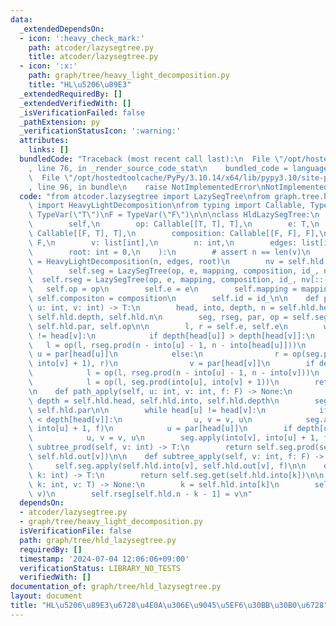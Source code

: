 ```yaml
---
data:
  _extendedDependsOn:
  - icon: ':heavy_check_mark:'
    path: atcoder/lazysegtree.py
    title: atcoder/lazysegtree.py
  - icon: ':x:'
    path: graph/tree/heavy_light_decomposition.py
    title: "HL\u5206\u89E3"
  _extendedRequiredBy: []
  _extendedVerifiedWith: []
  _isVerificationFailed: false
  _pathExtension: py
  _verificationStatusIcon: ':warning:'
  attributes:
    links: []
  bundledCode: "Traceback (most recent call last):\n  File \"/opt/hostedtoolcache/PyPy/3.10.14/x64/lib/pypy3.10/site-packages/onlinejudge_verify/documentation/build.py\"\
    , line 76, in _render_source_code_stat\n    bundled_code = language.bundle(\n\
    \  File \"/opt/hostedtoolcache/PyPy/3.10.14/x64/lib/pypy3.10/site-packages/onlinejudge_verify/languages/python.py\"\
    , line 96, in bundle\n    raise NotImplementedError\nNotImplementedError\n"
  code: "from atcoder.lazysegtree import LazySegTree\nfrom graph.tree.heavy_light_decomposition\
    \ import HeavyLightDecomposition\nfrom typing import Callable, TypeVar\n\nT =\
    \ TypeVar(\"T\")\nF = TypeVar(\"F\")\n\n\nclass HldLazySegTree:\n    def __init__(\n\
    \        self,\n        op: Callable[[T, T], T],\n        e: T,\n        mapping:\
    \ Callable[[F, T], T],\n        composition: Callable[[F, F], F],\n        id_:\
    \ F,\n        v: list[int],\n        n: int,\n        edges: list[int, int],\n\
    \        root: int = 0,\n    ):\n        # assert n == len(v)\n        self.hld\
    \ = HeavyLightDecomposition(n, edges, root)\n        nv = self.hld.build_list(v)\n\
    \        self.seg = LazySegTree(op, e, mapping, composition, id_, nv)\n      \
    \  self.rseg = LazySegTree(op, e, mapping, composition, id_, nv[::-1])\n     \
    \   self.op = op\n        self.e = e\n        self.mapping = mapping\n       \
    \ self.compositon = composition\n        self.id = id_\n\n    def path_prod(self,\
    \ u: int, v: int) -> T:\n        head, into, depth, n = self.hld.head, self.hld.into,\
    \ self.hld.depth, self.hld.n\n        seg, rseg, par, op = self.seg, self.rseg,\
    \ self.hld.par, self.op\n\n        l, r = self.e, self.e\n        while head[u]\
    \ != head[v]:\n            if depth[head[u]] > depth[head[v]]:\n             \
    \   l = op(l, rseg.prod(n - into[u] - 1, n - into[head[u]]))\n               \
    \ u = par[head[u]]\n            else:\n                r = op(seg.prod(into[head[v]],\
    \ into[v] + 1), r)\n                v = par[head[v]]\n        if depth[u] > depth[v]:\n\
    \            l = op(l, rseg.prod(n - into[u] - 1, n - into[v]))\n        else:\n\
    \            l = op(l, seg.prod(into[u], into[v] + 1))\n        return op(l, r)\n\
    \n    def path_apply(self, u: int, v: int, f: F) -> None:\n        head, into,\
    \ depth = self.hld.head, self.hld.into, self.hld.depth\n        seg, par = self.seg,\
    \ self.hld.par\n\n        while head[u] != head[v]:\n            if depth[head[u]]\
    \ < depth[head[v]]:\n                u, v = v, u\n            seg.apply(into[head[u]],\
    \ into[u] + 1, f)\n            u = par[head[u]]\n        if depth[u] < depth[v]:\n\
    \            u, v = v, u\n        seg.apply(into[v], into[u] + 1, f)\n\n    def\
    \ subtree_prod(self, v: int) -> T:\n        return self.seg.prod(self.hld.into[v],\
    \ self.hld.out[v])\n\n    def subtree_apply(self, v: int, f: F) -> None:\n   \
    \     self.seg.apply(self.hld.into[v], self.hld.out[v], f)\n\n    def get(self,\
    \ k: int) -> T:\n        return self.seg.get(self.hld.into[k])\n\n    def set(self,\
    \ k: int, v: T) -> None:\n        k = self.hld.into[k]\n        self.seg.set(k,\
    \ v)\n        self.rseg[self.hld.n - k - 1] = v\n"
  dependsOn:
  - atcoder/lazysegtree.py
  - graph/tree/heavy_light_decomposition.py
  isVerificationFile: false
  path: graph/tree/hld_lazysegtree.py
  requiredBy: []
  timestamp: '2024-07-04 12:06:06+09:00'
  verificationStatus: LIBRARY_NO_TESTS
  verifiedWith: []
documentation_of: graph/tree/hld_lazysegtree.py
layout: document
title: "HL\u5206\u89E3\u6728\u4E0A\u306E\u9045\u5EF6\u30BB\u30B0\u6728"
---
```


